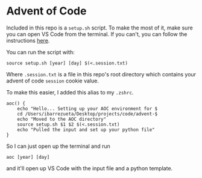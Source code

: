 # Advent of Code

Included in this repo is a `setup.sh` script. To make the most of it, make sure you can open VS Code from the terminal. If you can't, you can follow the instructions [here](https://www.freecodecamp.org/news/how-to-open-visual-studio-code-from-your-terminal/).

You can run the script with:
```
source setup.sh [year] [day] $(<.session.txt)
```

Where `.session.txt` is a file in this repo's root directory which contains your advent of code `session` cookie value.


To make this easier, I added this alias to my `.zshrc`.


```
aoc() { 
    echo "Hello... Setting up your AOC environment for $
    cd /Users/ibarrezueta/Desktop/projects/code/advent-$
    echo "Moved to the AOC directory"
    source setup.sh $1 $2 $(<.session.txt)
    echo "Pulled the input and set up your python file"
}
```

So I can just open up the terminal and run

```
aoc [year] [day]
```

and it'll open up VS Code with the input file and a python template.